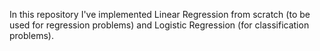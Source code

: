 In this repository I've implemented Linear Regression from scratch (to be used for regression problems) and Logistic Regression (for classification problems). 
